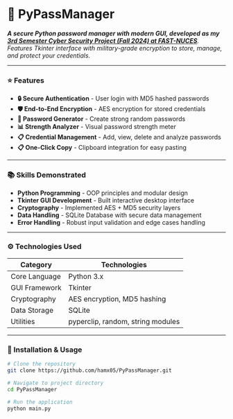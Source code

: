 # 🔐 PyPassManager  

*__A secure Python password manager with modern GUI, developed as my <u>3rd Semester Cyber Security Project (Fall 2024) at FAST-NUCES</u>__. Features Tkinter interface with military-grade encryption to store, manage, and protect your credentials.*

---

### ⭐ Features  
- **🔒 Secure Authentication** - User login with MD5 hashed passwords  
- **🛡️ End-to-End Encryption** - AES encryption for stored credentials  
- **🔑 Password Generator** - Create strong random passwords  
- **📊 Strength Analyzer** - Visual password strength meter  
- **📋 Credential Management** - Add, view, delete and analyze passwords  
- **📋 One-Click Copy** - Clipboard integration for easy pasting  

---

### 📚 Skills Demonstrated  
- **Python Programming** - OOP principles and modular design  
- **Tkinter GUI Development** - Built interactive desktop interface  
- **Cryptography** - Implemented AES + MD5 security layers  
- **Data Handling** - SQLite Database with secure data management  
- **Error Handling** - Robust input validation and edge cases handling  

---

### ⚙️ Technologies Used  
| Category        | Technologies                          |
|-----------------|---------------------------------------|
| Core Language   | Python 3.x                            |
| GUI Framework   | Tkinter                               |
| Cryptography    | AES encryption, MD5 hashing           |
| Data Storage    | SQLite                                |
| Utilities       | pyperclip, random, string modules     |

---

### 🚀 Installation & Usage
```bash
# Clone the repository
git clone https://github.com/hamx05/PyPassManager.git

# Navigate to project directory
cd PyPassManager

# Run the application
python main.py
```
